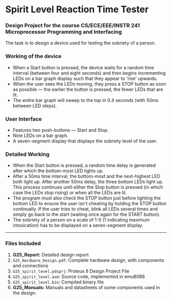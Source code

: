 # Spirit Level Reaction Time Tester

### Design Project for the course CS/ECE/EEE/INSTR 241 Microprocessor Programming and Interfacing

The task is to design a device used for testing the sobriety of a person.

### Working of the device

- When a Start button is pressed, the device waits for a random time interval (between four and eight seconds) and then begins incrementing LEDs on a bar graph display such that they appear to 'rise' upwards.
- When the user sees the LEDs moving, they press a STOP button as soon as possible — the earlier the button is pressed, the fewer LEDs that are lit.
- The entire bar graph will sweep to the top in 0.4 seconds (with 50ms between LED steps).

### User Interface

- Features two push-buttons — Start and Stop.
- Nine LEDs on a bar graph.
- A seven-segment display that displays the sobriety level of the user.

### Detailed Working

- When the Start button is pressed, a random time delay is generated after which the bottom-most LED lights up.
- After a 50ms time interval, the bottom-most and the next-highest LED both light up. After another 50ms delay, the three bottom LEDs light up. This process continues until either the Stop button is pressed (in which case the LEDs stop rising) or when all the LEDs are lit.
- The program must also check the STOP button just before lighting the bottom LED to ensure the user isn't cheating by holding the STOP button continually. If the user tries to cheat, blink all LEDs several times and simply go back to the start (waiting once again for the START button).
- The sobriety of a person on a scale of 1-5 (1 indicating maximum intoxication) has to be displayed on a seven-segment display.

-----------

### Files Included
1. **G25_Report:** Detailed design report
2. `G25_Hardware_Design.pdf`: Complete hardware design, with components and connections
3. `G25_spirit_level.pdsprj`: Proteus 8 Design Project File
4. `G25_spirit_level.asm`: Source code, implemented in emu8086
5. `G25_spirit_level.bin`: Compiled binary file
6. **G25_Manuals:** Manuals and datasheets of some components used in the design. 